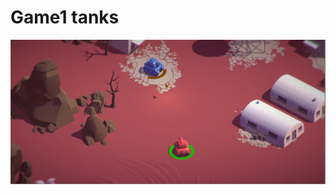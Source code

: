 # Game1 tanks

![Alt text](https://github.com/jackiequijada/Game1/blob/master/Screenshot/screenshot.png "screenshot")
